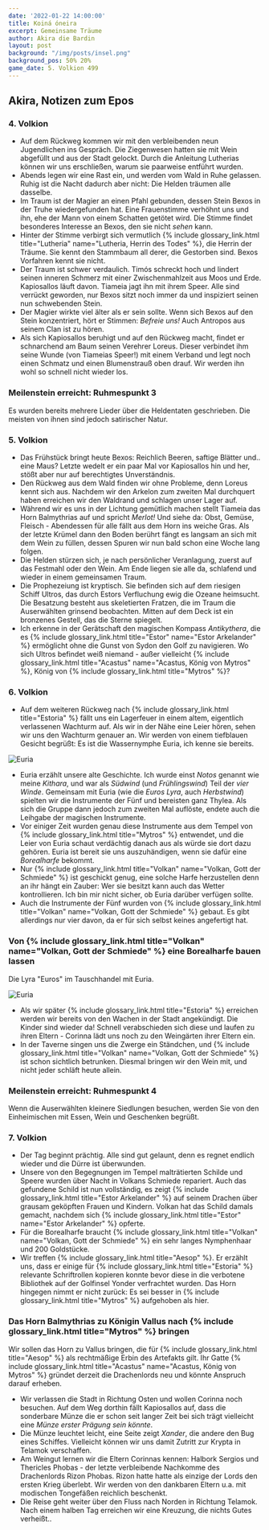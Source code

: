 ```yaml
---
date: '2022-01-22 14:00:00'
title: Koiná óneira
excerpt: Gemeinsame Träume
author: Akira die Bardin
layout: post
background: "/img/posts/insel.png"
background_pos: 50% 20%
game_date: 5. Volkion 499
---
```


## Akira, Notizen zum Epos

### 4. Volkion
* Auf dem Rückweg kommen wir mit den verbleibenden neun Jugendlichen ins Gespräch. Die Ziegenwesen hatten sie mit Wein abgefüllt und aus der Stadt gelockt. Durch die Anleitung Lutherias können wir uns erschließen, warum sie paarweise entführt wurden.
* Abends legen wir eine Rast ein, und werden vom Wald in Ruhe gelassen. Ruhig ist die Nacht dadurch aber nicht: Die Helden träumen alle dasselbe.
* Im Traum ist der Magier an einen Pfahl gebunden, dessen Stein Bexos in der Truhe wiedergefunden hat. Eine Frauenstimme verhöhnt uns und ihn, ehe der Mann von einem Schatten getötet wird. Die Stimme findet besonderes Interesse an Bexos, den sie nicht _sehen_ kann.
* Hinter der Stimme verbirgt sich vermutlich {% include glossary_link.html title="Lutheria" name="Lutheria, Herrin des Todes" %}, die Herrin der Träume. Sie kennt den Stammbaum all derer, die Gestorben sind. Bexos Vorfahren kennt sie nicht.
* Der Traum ist schwer verdaulich. Timós schreckt hoch und lindert seinen inneren Schmerz mit einer Zwischenmahlzeit aus Moos und Erde. Kapiosallos läuft davon. Tiameia jagt ihn mit ihrem Speer. Alle sind verrückt geworden, nur Bexos sitzt noch immer da und inspiziert seinen nun schwebenden Stein.
* Der Magier wirkte viel älter als er sein sollte. Wenn sich Bexos auf den Stein konzentriert, hört er Stimmen: _Befreie uns!_ Auch Antropos aus seinem Clan ist zu hören.
* Als sich Kapiosallos beruhigt und auf den Rückweg macht, findet er schnarchend am Baum seinen Verehrer Loreus. Dieser verbindet ihm seine Wunde (von Tiameias Speer!) mit einem Verband und legt noch einen Schmatz und einen Blumenstrauß oben drauf. Wir werden ihn wohl so schnell nicht wieder los.

<div class="infobox">
  <h3>Meilenstein erreicht: Ruhmespunkt 3</h3>
  <p class="reward">Es wurden bereits mehrere Lieder über die Heldentaten geschrieben. Die meisten von ihnen sind jedoch satirischer Natur.</p>
</div>

### 5. Volkion
* Das Frühstück bringt heute Bexos: Reichlich Beeren, saftige Blätter und.. eine Maus? Letzte wedelt er ein paar Mal vor Kapiosallos hin und her, stößt aber nur auf berechtigtes Unverständnis.
* Den Rückweg aus dem Wald finden wir ohne Probleme, denn Loreus kennt sich aus. Nachdem wir den Arkelon zum zweiten Mal durchquert haben erreichen wir den Waldrand und schlagen unser Lager auf.
* Während wir es uns in der Lichtung gemütlich machen stellt Tiameia das Horn Balmythrias auf und spricht _Merlot!_ Und siehe da: Obst, Gemüse, Fleisch - Abendessen für alle fällt aus dem Horn ins weiche Gras. Als der letzte Krümel dann den Boden berührt fängt es langsam an sich mit dem Wein zu füllen, dessen Spuren wir nun bald schon eine Woche lang folgen.
* Die Helden stürzen sich, je nach persönlicher Veranlagung, zuerst auf das Festmahl oder den Wein. Am Ende liegen sie alle da, schlafend und wieder in einem gemeinsamen Traum.
* Die Prophezeiung ist kryptisch. Sie befinden sich auf dem riesigen Schiff Ultros, das durch Estors Verfluchung ewig die Ozeane heimsucht. Die Besatzung besteht aus skeletierten Fratzen, die im Traum die Auserwählten grinsend beobachten. Mitten auf dem Deck ist ein bronzenes Gestell, das die Sterne spiegelt.
* Ich erkenne in der Gerätschaft den magischen Kompass _Antikythera_, die es {% include glossary_link.html title="Estor" name="Estor Arkelander" %} ermöglicht ohne die Gunst von Sydon den Golf zu navigieren. Wo sich Ultros befindet weiß niemand - außer vielleicht {% include glossary_link.html title="Acastus" name="Acastus, König von Mytros" %}, König von {% include glossary_link.html title="Mytros" %}?

### 6. Volkion
* Auf dem weiteren Rückweg nach {% include glossary_link.html title="Estoria" %} fällt uns ein Lagerfeuer in einem altem, eigentlich verlassenen Wachturm auf. Als wir in der Nähe eine Leier hören, sehen wir uns den Wachturm genauer an. Wir werden von einem tiefblauen Gesicht begrüßt: Es ist die Wassernymphe Euria, ich kenne sie bereits.

![Euria](/img/posts/euria.jpg)

* Euria erzählt unsere alte Geschichte. Ich wurde einst _Notos_ genannt wie meine _Kithara_, und war als _Südwind_ (und _Frühlingswind_) Teil der _vier Winde_. Gemeinsam mit Euria (wie die _Euros Lyra_, auch _Herbstwind_) spielten wir die Instrumente der Fünf und bereisten ganz Thylea. Als sich die Gruppe dann jedoch zum zweiten Mal auflöste, endete auch die Leihgabe der magischen Instrumente.
* Vor einiger Zeit wurden genau diese Instrumente aus dem Tempel von {% include glossary_link.html title="Mytros" %} entwendet, und die Leier von Euria schaut verdächtig danach aus als würde sie dort dazu gehören. Euria ist bereit sie uns auszuhändigen, wenn sie dafür eine _Borealharfe_ bekommt.
* Nur {% include glossary_link.html title="Volkan" name="Volkan, Gott der Schmiede" %} ist geschickt genug, eine solche Harfe herzustellen denn an ihr hängt ein Zauber: Wer sie besitzt kann auch das Wetter kontrollieren. Ich bin mir nicht sicher, ob Euria darüber verfügen sollte.
* Auch die Instrumente der Fünf wurden von {% include glossary_link.html title="Volkan" name="Volkan, Gott der Schmiede" %} gebaut. Es gibt allerdings nur vier davon, da er für sich selbst keines angefertigt hat.

<div class="infobox quest">
  <h3>Von {% include glossary_link.html title="Volkan" name="Volkan, Gott der Schmiede" %} eine Borealharfe bauen lassen</h3>
  <p class="reward">Die Lyra "Euros" im Tauschhandel mit Euria.</p>
</div>

![Euria](/img/posts/euros.png)

* Als wir später {% include glossary_link.html title="Estoria" %} erreichen werden wir bereits von den Wachen in der Stadt angekündigt. Die Kinder sind wieder da! Schnell verabschieden sich diese und laufen zu ihren Eltern - Corinna lädt uns noch zu den Weingärten ihrer Eltern ein.
* In der Taverne singen uns die Zwerge ein Ständchen, und {% include glossary_link.html title="Volkan" name="Volkan, Gott der Schmiede" %} ist schon sichtlich betrunken. Diesmal bringen wir den Wein mit, und nicht jeder schläft heute allein.

<div class="infobox">
  <h3>Meilenstein erreicht: Ruhmespunkt 4</h3>
  <p class="reward">Wenn die Auserwählten kleinere Siedlungen besuchen, werden Sie von den Einheimischen mit Essen, Wein und Geschenken begrüßt.</p>
</div>

### 7. Volkion
* Der Tag beginnt prächtig. Alle sind gut gelaunt, denn es regnet endlich wieder und die Dürre ist überwunden.
* Unsere von den Begegnungen im Tempel malträtierten Schilde und Speere wurden über Nacht in Volkans Schmiede repariert. Auch das gefundene Schild ist nun vollständig, es zeigt {% include glossary_link.html title="Estor Arkelander" %} auf seinem Drachen über grausam geköpften Frauen und Kindern. Volkan hat das Schild damals gemacht, nachdem sich {% include glossary_link.html title="Estor" name="Estor Arkelander" %} opferte.
* Für die Borealharfe braucht {% include glossary_link.html title="Volkan" name="Volkan, Gott der Schmiede" %} ein sehr langes Nymphenhaar und 200 Goldstücke.
* Wir treffen {% include glossary_link.html title="Aesop" %}. Er erzählt uns, dass er einige für {% include glossary_link.html title="Estoria" %} relevante Schriftrollen kopieren konnte bevor diese in die verbotene Bibliothek auf der Golfinsel Yonder verfrachtet wurden. Das Horn hingegen nimmt er nicht zurück: Es sei besser in {% include glossary_link.html title="Mytros" %} aufgehoben als hier.

<div class="infobox quest">
  <h3>Das Horn Balmythrias zu Königin Vallus nach {% include glossary_link.html title="Mytros" %} bringen</h3>
  <p>Wir sollen das Horn zu Vallus bringen, die für {% include glossary_link.html title="Aesop" %} als rechtmäßige Erbin des Artefakts gilt. Ihr Gatte {% include glossary_link.html title="Acastus" name="Acastus, König von Mytros" %} gründet derzeit die Drachenlords neu und könnte Anspruch darauf erheben.</p>
</div>

* Wir verlassen die Stadt in Richtung Osten und wollen Corinna noch besuchen. Auf dem Weg dorthin fällt Kapiosallos auf, dass die sonderbare Münze die er schon seit langer Zeit bei sich trägt vielleicht eine _Münze erster Prägung sein könnte_.
* Die Münze leuchtet leicht, eine Seite zeigt _Xander_, die andere den Bug eines Schiffes. Vielleicht können wir uns damit Zutritt zur Krypta in Telamok verschaffen.
* Am Weingut lernen wir die Eltern Corinnas kennen: Halbork Sergios und Thericles Phobas - der letzte verbleibende Nachkomme des Drachenlords Rizon Phobas. Rizon hatte hatte als einzige der Lords den ersten Krieg überlebt. Wir werden von den dankbaren Eltern u.a. mit modischen Tongefäßen reichlich beschenkt.
* Die Reise geht weiter über den Fluss nach Norden in Richtung Telamok. Nach einem halben Tag erreichen wir eine Kreuzung, die nichts Gutes verheißt..
